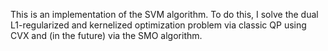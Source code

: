 This is an implementation of the SVM algorithm. To do this, I solve the dual L1-regularized and kernelized optimization problem via classic QP using CVX and (in the future) via the SMO algorithm.
